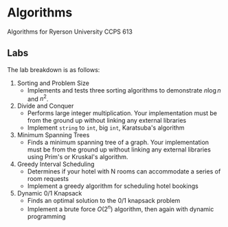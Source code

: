 # Algorithms
Algorithms for Ryerson University CCPS 613

## Labs

The lab breakdown is as follows:

1. Sorting and Problem Size
   - Implements and tests three sorting algorithms to demonstrate $n \log n$ and $n^2$.
2. Divide and Conquer
   - Performs large integer multiplication. Your implementation must be from the ground up without linking any external libraries
   - Implement `string` to `int`, big `int`, Karatsuba's algorithm
3. Minimum Spanning Trees
   - Finds a minimum spanning tree of a graph. Your implementation must be from the ground up without linking any external libraries using Prim's or Kruskal's algorithm.
4. Greedy Interval Scheduling
   - Determines if your hotel with N rooms can accommodate a series of room requests
   - Implement a greedy algorithm for scheduling hotel bookings
5. Dynamic 0/1 Knapsack
   - Finds an optimal solution to the 0/1 knapsack problem
   - Implement a brute force $O(2^n)$ algorithm, then again with dynamic programming


